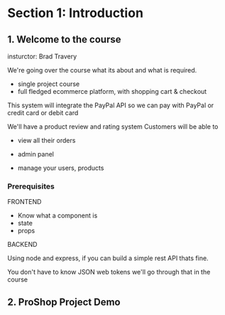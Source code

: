 # Section 1: Introduction 




## 1. Welcome to the course
insturctor: Brad Travery


We're going over the course what its about and what is required.


 - single project course
 - full fledged ecommerce platform, with shopping cart & checkout


 This system will integrate the PayPal API so we can pay with PayPal or credit card or debit card


 We'll have a product review and rating system Customers will be able to 


  - view all their orders
  - admin panel

  - manage your users, products




  ### Prerequisites


  FRONTEND

  - Know what a component is
  - state
  - props


  BACKEND

  Using node and express, if you can build a simple rest API thats fine.


  You don't have to know JSON web tokens we'll go through that in the course


## 2. ProShop Project Demo


